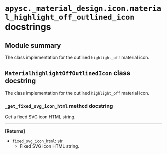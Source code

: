 # `apysc._material_design.icon.material_highlight_off_outlined_icon` docstrings

## Module summary

The class implementation for the outlined `highlight_off` material icon.

## `MaterialhighlightOffOutlinedIcon` class docstring

The class implementation for the outlined `highlight_off` material icon.

### `_get_fixed_svg_icon_html` method docstring

Get a fixed SVG icon HTML string.<hr>

**[Returns]**

- `fixed_svg_icon_html`: str
  - Fixed SVG icon HTML string.